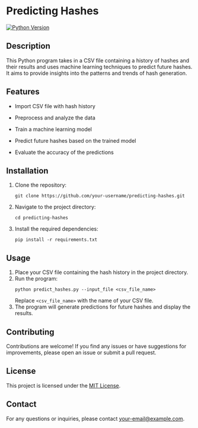 # Predicting Hashes

[![Python Version](https://img.shields.io/badge/python-3.10.7-blue)](https://www.python.org/downloads/release/python-3107/)

## Description
This Python program takes in a CSV file containing a history of hashes and their results and uses machine learning techniques to predict future hashes. It aims to provide insights into the patterns and trends of hash generation.

## Features
- Import CSV file with hash history
- Preprocess and analyze the data
- Train a machine learning model
- Predict future hashes based on the trained model

- Evaluate the accuracy of the predictions

## Installation
1. Clone the repository:
    ```shell
    git clone https://github.com/your-username/predicting-hashes.git
    ```
2. Navigate to the project directory:
    ```shell
    cd predicting-hashes
    ```
3. Install the required dependencies:
    ```shell
    pip install -r requirements.txt
    ```

## Usage
1. Place your CSV file containing the hash history in the project directory.
2. Run the program:
    ```shell
    python predict_hashes.py --input_file <csv_file_name>
    ```
    Replace `<csv_file_name>` with the name of your CSV file.
3. The program will generate predictions for future hashes and display the results.

## Contributing
Contributions are welcome! If you find any issues or have suggestions for improvements, please open an issue or submit a pull request.

## License
This project is licensed under the [MIT License](LICENSE).

## Contact
For any questions or inquiries, please contact [your-email@example.com](mailto:your-email@example.com).